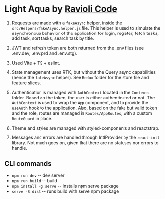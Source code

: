 # Light Aqua by [Ravioli Code](https://hashnode.com/@raviolicode)

1. Requests are made with a ```fakeAsync``` helper, inside the ```src/Helpers/fakeAsync.helper.js``` file. This helper is used to simulate the asynchronous behavior of the application for login, register, fetch tasks, add task, sort tasks, search task by title.

2. JWT and refresh token are both returned from the .env files (see .env.dev, .env.prd and .env.stg).

3. Used Vite + TS + eslint.

4. State management uses RTK, but without the Query async capabilities (hence the ```fakeAsync``` helper). See ```Redux``` folder for the store file and feature slices.

5. Authentication is managed with ```AuthContext``` located in the ```Contexts``` folder. Based on the token, the user is either authenticated or not. The ```AuthContext``` is used to wrap the ```App``` component, and to provide the ```useAuth``` hook to the application. Also, based on the fake but valid token and the role, routes are managed in ```Routes/AppRoutes```, with a custom ```RouteGuard``` in place.

6. Theme and styles are managed with styled-components and reactstrap.

7. Messages and errors are handled through IntlProvider by the ```react-intl``` library. Not much goes on, given that there are no statuses nor errors to handle.


CLI commands
---
- ```npm run dev``` -- dev server
- ```npm run build``` -- build
- ```npm install -g serve``` -- installs npm serve package
- ```serve -S dist``` -- runs build with serve npm package
